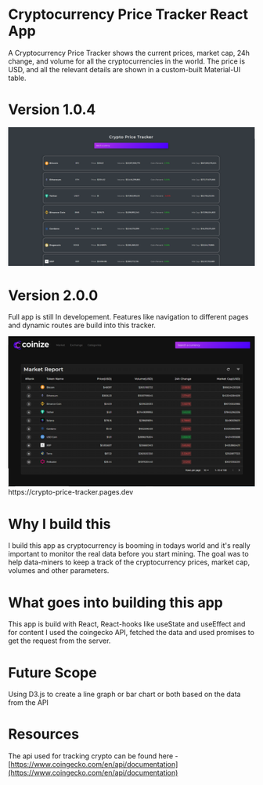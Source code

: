 # Cryptocurrency Price Tracker React App

A Cryptocurrency Price Tracker shows the current prices, market cap, 24h change, and volume for all the cryptocurrencies in the world. The price is USD, and all the relevant details are shown in a custom-built Material-UI table.

# Version 1.0.4

<img src="./Screenshot (20).png" alt="the screenshot of the app large screen"/>

# Version 2.0.0
Full app is still In developement. Features like navigation to different pages and dynamic routes are build into this tracker. 

<img src="./Coinize2.0.png" alt="the screenshot of the app large screen"/>
https://crypto-price-tracker.pages.dev

# Why I build this
I build this app as cryptocurrency is booming in todays world and it's really important to monitor the real data before you start mining. The goal was to help data-miners to keep a track of the cryptocurrency prices, market cap, volumes and other parameters.

# What goes into building this app
This app is build with React, React-hooks like useState and useEffect and for content I used the coingecko API, fetched the data and used promises to get the request from the server. 


# Future Scope
Using D3.js to create a line graph or bar chart or both based on the data from the API

# Resources
The api used for tracking crypto can be found here - [https://www.coingecko.com/en/api/documentation](https://www.coingecko.com/en/api/documentation)

